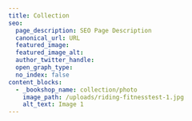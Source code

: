 ```yaml
---
title: Collection
seo:
  page_description: SEO Page Description
  canonical_url: URL
  featured_image: 
  featured_image_alt: 
  author_twitter_handle: 
  open_graph_type:
  no_index: false
content_blocks:
  - _bookshop_name: collection/photo
    image_path: /uploads/riding-fitnesstest-1.jpg
    alt_text: Image 1
---
```

